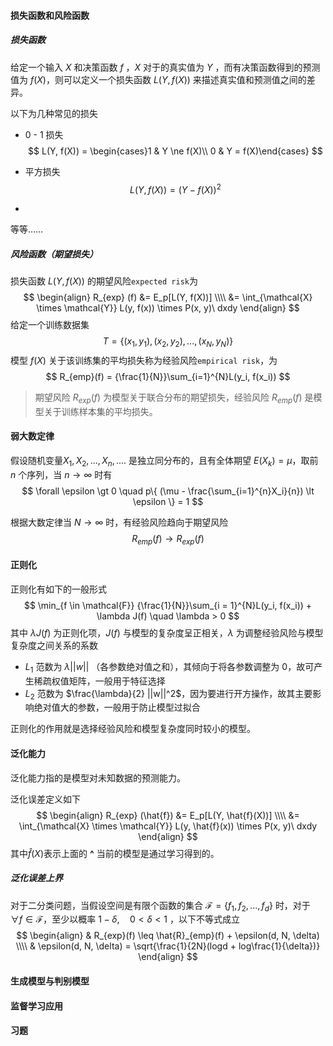 #### 损失函数和风险函数

##### 损失函数

给定一个输入 $X$ 和决策函数 $f$ ，$X$ 对于的真实值为 $Y$ ，而有决策函数得到的预测值为 $f(X)$，则可以定义一个损失函数 $L(Y, f(X))$ 来描述真实值和预测值之间的差异。

以下为几种常见的损失

- 0 - 1 损失
  $$
  L(Y, f(X)) = \begin{cases}1 & Y \ne f(X)\\ 0 & Y = f(X)\end{cases}
  $$

- 平方损失
  $$
  L(Y, f(X)) = (Y - f(X))^2
  $$

- 

等等……



##### 风险函数（期望损失）

损失函数 $L(Y, f(X))$ 的期望风险`expected risk`为
$$
\begin{align}
R_{exp} (f) &= E_p[L(Y, f(X))] \\\\
		&= \int_{\mathcal{X} \times \mathcal{Y}} L(y, f(x)) \times P(x, y)\ dxdy
\end{align}
$$
给定一个训练数据集
$$
T = \{ (x_1, y_1), (x_2, y_2), ..., (x_N, y_N) \}
$$
模型 $f(X)$ 关于该训练集的平均损失称为经验风险`empirical risk`，为
$$
R_{emp}(f) = {\frac{1}{N}}\sum_{i=1}^{N}L(y_i, f(x_i))
$$


> 期望风险 $R_{exp} (f)$ 为模型关于联合分布的期望损失，经验风险 $R_{emp}(f)$ 是模型关于训练样本集的平均损失。



#### 弱大数定律

假设随机变量$X_1, X_2, ... , X_n, ....$ 是独立同分布的，且有全体期望 $E(X_k) = \mu$，取前 $n$ 个序列，当 $n \rightarrow \infty$ 时有
$$
\forall \epsilon \gt 0 \quad p\{ (\mu - \frac{\sum_{i=1}^{n}X_i}{n}) \lt \epsilon \} = 1
$$

根据大数定律当 $N \rightarrow \infty$ 时，有经验风险趋向于期望风险
$$
R_{emp}(f) \rightarrow R_{exp}(f)
$$



#### 正则化

正则化有如下的一般形式
$$
\min_{f \in \mathcal{F}} {\frac{1}{N}}\sum_{i = 1}^{N}L(y_i, f(x_i)) + \lambda J(f) \quad \lambda > 0
$$
其中 $\lambda J(f)$ 为正则化项，$J(f)$ 与模型的复杂度呈正相关，$\lambda$ 为调整经验风险与模型复杂度之间关系的系数

- $L_1$ 范数为 $\lambda ||w||$ （各参数绝对值之和），其倾向于将各参数调整为 $0$，故可产生稀疏权值矩阵，一般用于特征选择
- $L_2$ 范数为 $\frac{\lambda}{2} ||w||^2$，因为要进行开方操作，故其主要影响绝对值大的参数，一般用于防止模型过拟合

正则化的作用就是选择经验风险和模型复杂度同时较小的模型。



#### 泛化能力

泛化能力指的是模型对未知数据的预测能力。

泛化误差定义如下
$$
\begin{align}
R_{exp} (\hat{f}) &= E_p[L(Y, \hat{f}(X))] \\\\
		&= \int_{\mathcal{X} \times \mathcal{Y}} L(y, \hat{f}(x)) \times P(x, y)\ dxdy
\end{align}
$$
其中$\hat{f}(X)$表示上面的 **^** 当前的模型是通过学习得到的。



##### 泛化误差上界

对于二分类问题，当假设空间是有限个函数的集合 $\mathcal{F} = \{f_1, f_2, ..., f_d\}$ 时，对于 $\forall f \in \mathcal{F}$，至少以概率 $1 - \delta, \quad 0 < \delta < 1$  ，以下不等式成立
$$
\begin{align}
& R_{exp}(f) \leq \hat{R}_{emp}(f) + \epsilon(d, N, \delta) \\\\
& \epsilon(d, N, \delta) = \sqrt{\frac{1}{2N}(logd + log\frac{1}{\delta})}
\end{align}
$$




#### 生成模型与判别模型





#### 监督学习应用





#### 习题

